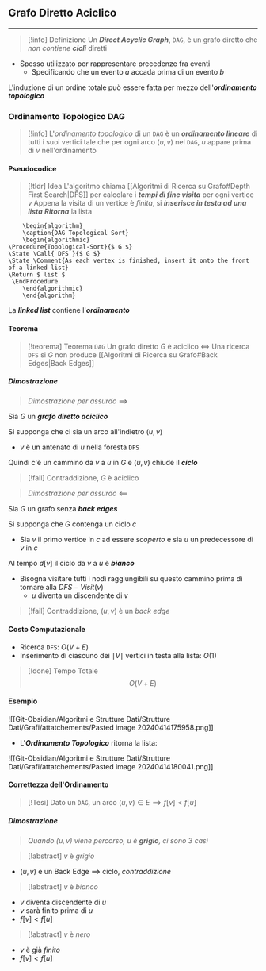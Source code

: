 ## Grafo Diretto Aciclico
---
>[!info] Definizione
>Un ***Direct Acyclic Graph***, `DAG`, è un grafo diretto che *non contiene* ***cicli*** diretti

- Spesso utilizzato per rappresentare precedenze fra eventi
	- Specificando che un evento $a$ accada prima di un evento $b$

L'induzione di un ordine totale può essere fatta per mezzo dell'***ordinamento topologico***

### Ordinamento Topologico DAG
>[!info]
>L'*ordinamento topologico* di un `DAG` è un ***ordinamento lineare*** di tutti i suoi vertici
>tale che per ogni arco $(u,v)$ nel `DAG`, $u$ appare prima di $v$ nell'ordinamento

#### Pseudocodice
>[!tldr] Idea
>L'algoritmo chiama [[Algoritmi di Ricerca su Grafo#Depth First Search|DFS]] per calcolare i ***tempi di fine visita*** per ogni vertice $v$
>Appena la visita di un vertice è *finita*, si ***inserisce in testa ad una lista***
>***Ritorna*** la lista

```pseudo
	\begin{algorithm}
	\caption{DAG Topological Sort}
	\begin{algorithmic}
\Procedure{Topological-Sort}{$ G $}
\State \Call{ DFS }{$ G $}
\State \Comment{As each vertex is finished, insert it onto the front of a linked list}
\Return $ list $
 \EndProcedure
	\end{algorithmic}
	\end{algorithm}
```

La ***linked list*** contiene l'***ordinamento***

#### Teorema
>[!teorema] Teorema `DAG`
>Un grafo diretto $G$ è aciclico $\iff$ Una ricerca `DFS` si $G$ non produce [[Algoritmi di Ricerca su Grafo#Back Edges|Back Edges]] 

##### Dimostrazione
>*Dimostrazione per assurdo* $\implies$

Sia $G$ un ***grafo diretto aciclico***

Si supponga che ci sia un arco all'indietro $(u,v)$
- $v$ è un antenato di $u$ nella foresta `DFS`

Quindi c'è un cammino da $v$ a $u$ in $G$ e $(u,v)$ chiude il ***ciclo***

>[!fail] Contraddizione, $G$ è aciclico

>*Dimostrazione per assurdo* $\impliedby$

Sia $G$ un grafo senza ***back edges***

Si supponga che $G$ contenga un ciclo $c$
- Sia $v$ il primo vertice in $c$ ad essere *scoperto* e sia $u$ un predecessore di $v$ in $c$

Al tempo $d[v]$ il ciclo da $v$ a $u$ è ***bianco***
- Bisogna visitare tutti i nodi raggiungibili su questo cammino prima di tornare alla $DFS-Visit(v)$
	- $u$ diventa un discendente di $v$

>[!fail] Contraddizione, $(u,v)$ è un *back edge*

#### Costo Computazionale
- Ricerca `DFS`: $O(V+E)$
- Inserimento di ciascuno dei $\mid V\mid$ vertici in testa alla lista: $O(1)$

>[!done] Tempo Totale
>$$O(V+E)$$

#### Esempio
![[Git-Obsidian/Algoritmi e Strutture Dati/Strutture Dati/Grafi/attatchements/Pasted image 20240414175958.png]]

- L'***Ordinamento Topologico*** ritorna la lista:

![[Git-Obsidian/Algoritmi e Strutture Dati/Strutture Dati/Grafi/attatchements/Pasted image 20240414180041.png]]


#### Correttezza dell'Ordinamento
>[!Tesi]
>Dato un `DAG`, un arco $(u,v)\in E \implies f[v]<f[u]$

##### Dimostrazione
>*Quando $(u,v)$ viene percorso, $u$ è **grigio**, ci sono 3 casi*

>[!abstract] $v$ è *grigio*

- $(u,v)$ è un Back Edge $\implies$ ciclo, *contraddizione*

>[!abstract] $v$ è *bianco*

-  $v$ diventa discendente di $u$
- $v$ sarà finito prima di $u$
- $f[v]<f[u]$

>[!abstract] $v$ è *nero*

- $v$ è già *finito*
- $f[v]<f[u]$
